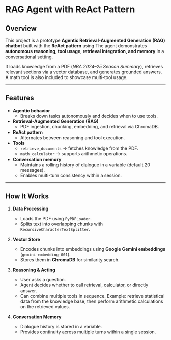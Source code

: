 # RAG Agent with ReAct Pattern

## Overview
This project is a prototype **Agentic Retrieval-Augmented Generation (RAG) chatbot** built with the **ReAct pattern** using 
The agent demonstrates **autonomous reasoning, tool usage, retrieval integration, and memory** in a conversational setting.  

It loads knowledge from a PDF (*NBA 2024–25 Season Summary*), retrieves relevant sections via a vector database, and generates grounded answers. A math tool is also included to showcase multi-tool usage.

---

## Features
- **Agentic behavior**  
  - Breaks down tasks autonomously and decides when to use tools.  
- **Retrieval-Augmented Generation (RAG)**  
  - PDF ingestion, chunking, embedding, and retrieval via ChromaDB.  
- **ReAct pattern**  
  - Alternates between reasoning and tool execution.  
- **Tools**  
  - `retrieve_documents` → fetches knowledge from the PDF.  
  - `math_calculator` → supports arithmetic operations.  
- **Conversation memory**  
  - Maintains a rolling history of dialogue in a variable (default 20 messages).  
  - Enables multi-turn consistency within a session.  

---

## How It Works

1. **Data Processing**
   - Loads the PDF using `PyPDFLoader`.
   - Splits text into overlapping chunks with `RecursiveCharacterTextSplitter`.

2. **Vector Store**
   - Encodes chunks into embeddings using **Google Gemini embeddings** (`gemini-embedding-001`).
   - Stores them in **ChromaDB** for similarity search.

3. **Reasoning & Acting**
   - User asks a question.
   - Agent decides whether to call retrieval, calculator, or directly answer.
   -  Can combine multiple tools in sequence. Example: retrieve statistical data from the knowledge base, then perform arithmetic calculations on the retrieved values.  

4. **Conversation Memory**
   - Dialogue history is stored in a variable.
   - Provides continuity across multiple turns within a single session.



